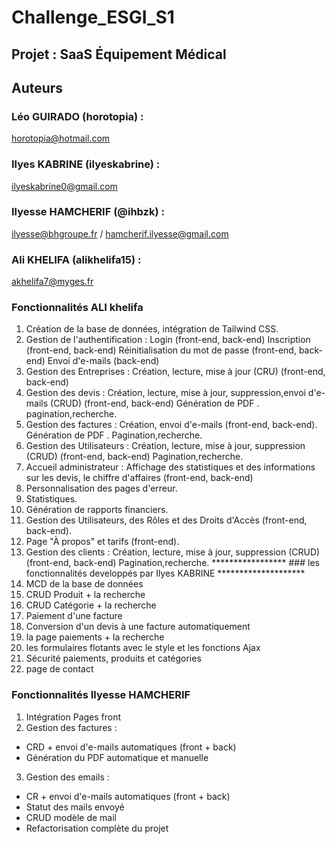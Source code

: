 # Challenge_ESGI_S1
## Projet : SaaS Équipement Médical  

## Auteurs
### Léo GUIRADO (horotopia) : 
horotopia@hotmail.com
### Ilyes KABRINE (ilyeskabrine) : 
ilyeskabrine0@gmail.com  
### Ilyesse HAMCHERIF (@ihbzk) : 
ilyesse@bhgroupe.fr / hamcherif.ilyesse@gmail.com
### Ali KHELIFA (alikhelifa15) : 
akhelifa7@myges.fr


### Fonctionnalités ALI khelifa
1. Création de la base de données, intégration de Tailwind CSS.
2. Gestion de l'authentification :
     Login (front-end, back-end)
     Inscription (front-end, back-end)
     Réinitialisation du mot de passe (front-end, back-end)
     Envoi d'e-mails (back-end)
3. Gestion des Entreprises :
     Création, lecture, mise à jour (CRU) (front-end, back-end)
4. Gestion des devis :
    Création, lecture, mise à jour, suppression,envoi d'e-mails (CRUD) (front-end, back-end) 
    Génération de PDF .
    pagination,recherche.
5. Gestion des factures :
    Création, envoi d'e-mails (front-end, back-end).
    Génération de PDF .
    Pagination,recherche.
6. Gestion des Utilisateurs :
    Création, lecture, mise à jour, suppression (CRUD) (front-end, back-end)
    Pagination,recherche.
7. Accueil administrateur :
      Affichage des statistiques et des informations sur les devis, le chiffre d'affaires (front-end, back-end)
8. Personnalisation des pages d'erreur.
9. Statistiques.
10. Génération de rapports financiers.
11. Gestion des Utilisateurs, des Rôles et des Droits d'Accès (front-end, back-end).
12. Page "À propos" et tarifs (front-end).
13. Gestion des clients :
    Création, lecture, mise à jour, suppression (CRUD) (front-end, back-end)
    Pagination,recherche.
*****************   ### les fonctionnalités developpés par Ilyes KABRINE  ********************
1. MCD de la base de données 
2. CRUD Produit + la recherche
3. CRUD Catégorie + la recherche
4. Paiement d'une facture
5. Conversion d'un devis à une facture automatiquement
6. la page paiements + la recherche
7. les formulaires flotants avec le style et les fonctions Ajax
8. Sécurité paiements, produits et catégories 
9. page de contact  

### Fonctionnalités Ilyesse HAMCHERIF
1. Intégration Pages front
2. Gestion des factures :
- CRD + envoi d'e-mails automatiques (front + back)
- Génération du PDF automatique et manuelle
3. Gestion des emails :
- CR + envoi d'e-mails automatiques (front + back)
- Statut des mails envoyé
- CRUD modèle de mail
- Refactorisation complète du projet
